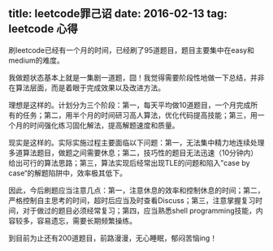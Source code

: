 title: leetcode罪己诏
date: 2016-02-13
tag: leetcode 心得
---
刷leetcode已经有一个月的时间，已经刷了95道题目，题目主要集中在easy和medium的难度。

我做题状态基本上就是一集剧一道题，囧！我觉得需要阶段性地做一下总结，并非在算法层面，而是着眼于完成效果以及改进方法。

理想是这样的。计划分为三个阶段：第一，每天平均做10道题目，一个月完成所有的任务；第二，用半个月的时间研习高人算法，优化代码提高技能；第三，用一个月的时间强化练习固化解法，提高解题速度和质量。

现实是这样的。实际实施过程主要面临以下问题：第一，无法集中精力地连续处理多道算法题目，做题之间需要休息；第二，技巧性的题目无法迅速（10分钟内）给出可行的算法思路；第三，算法实现后经常出现TLE的问题和陷入”case by case“的解题陷阱中，效率极其低下。

因此，今后刷题应当注意几点：第一，注意休息的效率和控制休息的时间；第二，严格控制自主思考的时间，超时后应当及时查看Discuss；第三，注意掌握复习时间，对于做过的题目必须经常复习；第四，应当熟悉shell programming技能，内容较多，容易遗忘，需要长期频繁操练。

到目前为止还有200道题目，前路漫漫，无心睡眠，郁闷苦恼ing！

